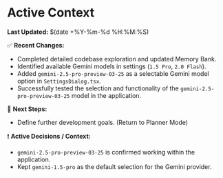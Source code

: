 # Active Context

**Last Updated:** $(date +%Y-%m-%d %H:%M:%S)

✅ **Recent Changes:**

*   Completed detailed codebase exploration and updated Memory Bank.
*   Identified available Gemini models in settings (`1.5 Pro`, `2.0 Flash`).
*   Added `gemini-2.5-pro-preview-03-25` as a selectable Gemini model option in `SettingsDialog.tsx`.
*   Successfully tested the selection and functionality of the `gemini-2.5-pro-preview-03-25` model in the application.

🧠 **Next Steps:**

*   Define further development goals. (Return to Planner Mode)

❗ **Active Decisions / Context:**

*   `gemini-2.5-pro-preview-03-25` is confirmed working within the application.
*   Kept `gemini-1.5-pro` as the default selection for the Gemini provider. 